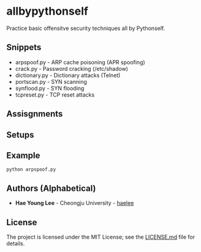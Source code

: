 # allbypythonself

Practice basic offensitve security techniques all by Pythonself.

## Snippets

* arpspoof.py - ARP cache poisoning (APR spoofing)
* crack.py - Password cracking (/etc/shadow)
* dictionary.py - Dictionary attacks (Telnet)
* portscan.py - SYN scanning
* synflood.py - SYN flooding
* tcpreset.py - TCP reset attacks

## Assisgnments

## Setups

## Example

```
python arpspoof.py
```

## Authors (Alphabetical)

* **Hae Young Lee** - Cheongju University - [haelee](https://github.com/haelee)

## License

The project is licensed under the MIT License; see the [LICENSE.md](LICENSE.md) file for details.
